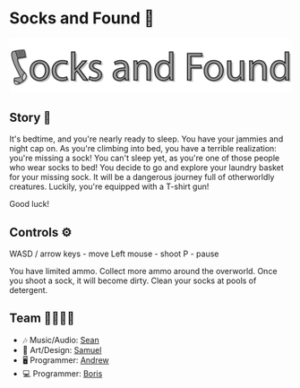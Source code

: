 # Socks and Found 🧦
![logo](Assets/Sprites/logo.png)

## Story 📖

It's bedtime, and you're nearly ready to sleep. You have your jammies and night cap on. 
As you're climbing into bed, you have a terrible realization: you're missing a sock! 
You can't sleep yet, as you're one of those people who wear socks to bed!
You decide to go and explore your laundry basket for your missing sock. It will be a 
dangerous journey full of otherworldly creatures. Luckily, you're equipped with a T-shirt gun!

Good luck!

## Controls ⚙️

WASD / arrow keys - move
Left mouse - shoot
P - pause

You have limited ammo. Collect more ammo around the overworld. Once you shoot a sock, it will 
become dirty. Clean your socks at pools of detergent. 

## Team 👨‍👨‍👦‍👦

* 🎶 Music/Audio: [Sean](https://github.com/SeanM-UoA)
* 🎨 Art/Design: [Samuel](https://github.com/tasteylunch)
* 🖥️ Programmer: [Andrew](https://github.com/Zeyu-Li)
* 💻 Programmer: [Boris](https://github.com/Struckdown)